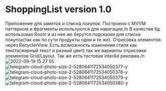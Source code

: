 # ShoppingList version 1.0

Приложение для заметок и списка покупок.
Построено с MVVM паттерном и фрагменты используются для навигации./n
В качестве бд использовал Room и из нее же берутся подсказки для списка покупок(так как по сути продукты одни и те же).
Отрисовка элементов через RecyclerView. 
Есть возможность изменения стиля как текста(жирный текст и разный цвет) так же варианты отрисовки элементов Grid/Layout.
Так же есть тестовая interAd реклама./n
![2022-09-19 15 27 55](https://user-images.githubusercontent.com/87909372/191017161-67fe6091-84d0-44f5-be74-0a8700158f60.jpg)
![telegram-cloud-photo-size-2-5280641172534050377-y](https://user-images.githubusercontent.com/87909372/191017637-95ae08c2-c31a-4e62-8255-081409ef181b.jpg)
![telegram-cloud-photo-size-2-5280641172534050378-y](https://user-images.githubusercontent.com/87909372/191017695-23ba5ff5-a6f1-4996-9585-b04a5a1df621.jpg)
![telegram-cloud-photo-size-2-5280641172534050379-y](https://user-images.githubusercontent.com/87909372/191017720-1aefc4b8-c3bd-41a7-bb88-58395c0f6b21.jpg)
![telegram-cloud-photo-size-2-5280641172534050380-y](https://user-images.githubusercontent.com/87909372/191017731-d0ac7835-d6d9-48e3-afdb-61156c158bb6.jpg)

